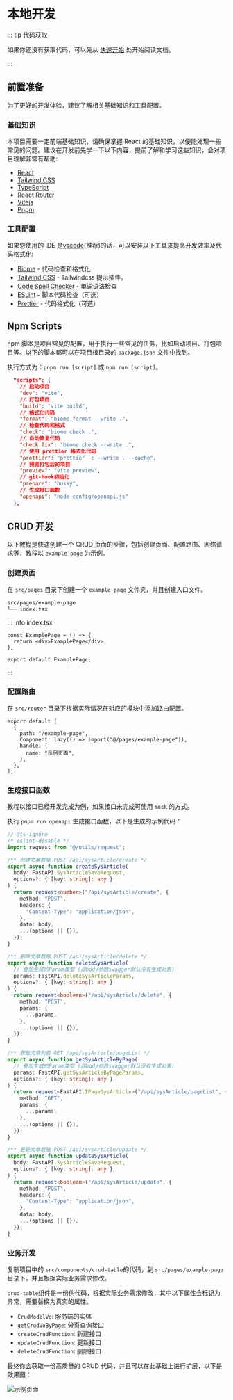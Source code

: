 # 本地开发

::: tip 代码获取

如果你还没有获取代码，可以先从 [快速开始](../guide/getting-started.md) 处开始阅读文档。

:::

## 前置准备

为了更好的开发体验，建议了解相关基础知识和工具配置。

### 基础知识

本项目需要一定前端基础知识，请确保掌握 React 的基础知识，以便能处理一些常见的问题。建议在开发前先学一下以下内容，提前了解和学习这些知识，会对项目理解非常有帮助:

- [React](https://react.dev/)
- [Tailwind CSS](https://tailwindcss.com/)
- [TypeScript](https://www.typescriptlang.org/)
- [React Router](https://reactrouter.com/)
- [Vitejs](https://vitejs.dev/)
- [Pnpm](https://pnpm.io/)

### 工具配置

如果您使用的 IDE 是[vscode](https://code.visualstudio.com/)(推荐)的话，可以安装以下工具来提高开发效率及代码格式化:

- [Biome](https://marketplace.visualstudio.com/items?itemName=biomejs.biome) - 代码检查和格式化
- [Tailwind CSS](https://marketplace.visualstudio.com/items?itemName=bradlc.vscode-tailwindcss) - Tailwindcss 提示插件。
- [Code Spell Checker](https://marketplace.visualstudio.com/items?itemName=streetsidesoftware.code-spell-checker) - 单词语法检查
- [ESLint](https://marketplace.visualstudio.com/items?itemName=dbaeumer.vscode-eslint) - 脚本代码检查（可选）
- [Prettier](https://marketplace.visualstudio.com/items?itemName=esbenp.prettier-vscode) - 代码格式化（可选）

## Npm Scripts

npm 脚本是项目常见的配置，用于执行一些常见的任务，比如启动项目、打包项目等。以下的脚本都可以在项目根目录的 `package.json` 文件中找到。

执行方式为：`pnpm run [script]` 或 `npm run [script]`。

```json
  "scripts": {
    // 启动项目
    "dev": "vite",
    // 打包项目
    "build": "vite build",
    // 格式化代码
    "format": "biome format --write .",
    // 检查代码和格式
    "check": "biome check .",
    // 自动修复代码
    "check:fix": "biome check --write .",
    // 使用 prettier 格式化代码
    "prettier": "prettier -c --write . --cache",
    // 预览打包后的项目
    "preview": "vite preview",
    // git-hook初始化
    "prepare": "husky",
    // 生成接口函数
    "openapi": "node config/openapi.js"
  },
```

## CRUD 开发

以下教程是快速创建一个 CRUD 页面的步骤，包括创建页面、配置路由、网络请求等，教程以 `example-page` 为示例。

### 创建页面

在 `src/pages` 目录下创建一个 `example-page` 文件夹，并且创建入口文件。

```bash
src/pages/example-page
└── index.tsx
```

::: info index.tsx

```tsx
const ExamplePage = () => {
  return <div>ExamplePage</div>;
};

export default ExamplePage;
```

:::

### 配置路由

在 `src/router` 目录下根据实际情况在对应的模块中添加路由配置。

```tsx
export default [
  {
    path: "/example-page",
    Component: lazy(() => import("@/pages/example-page")),
    handle: {
      name: "示例页面",
    },
  },
];
```

### 生成接口函数

教程以接口已经开发完成为例，如果接口未完成可使用 `mock` 的方式。

执行 `pnpm run openapi` 生成接口函数，以下是生成的示例代码：

```ts
// @ts-ignore
/* eslint-disable */
import request from "@/utils/request";

/** 创建文章数据 POST /api/sysArticle/create */
export async function createSysArticle(
  body: FastAPI.SysArticleSaveRequest,
  options?: { [key: string]: any }
) {
  return request<number>("/api/sysArticle/create", {
    method: "POST",
    headers: {
      "Content-Type": "application/json",
    },
    data: body,
    ...(options || {}),
  });
}

/** 删除文章数据 POST /api/sysArticle/delete */
export async function deleteSysArticle(
  // 叠加生成的Param类型 (非body参数swagger默认没有生成对象)
  params: FastAPI.deleteSysArticleParams,
  options?: { [key: string]: any }
) {
  return request<boolean>("/api/sysArticle/delete", {
    method: "POST",
    params: {
      ...params,
    },
    ...(options || {}),
  });
}

/** 获取文章列表 GET /api/sysArticle/pageList */
export async function getSysArticleByPage(
  // 叠加生成的Param类型 (非body参数swagger默认没有生成对象)
  params: FastAPI.getSysArticleByPageParams,
  options?: { [key: string]: any }
) {
  return request<FastAPI.IPageSysArticle>("/api/sysArticle/pageList", {
    method: "GET",
    params: {
      ...params,
    },
    ...(options || {}),
  });
}

/** 更新文章数据 POST /api/sysArticle/update */
export async function updateSysArticle(
  body: FastAPI.SysArticleSaveRequest,
  options?: { [key: string]: any }
) {
  return request<boolean>("/api/sysArticle/update", {
    method: "POST",
    headers: {
      "Content-Type": "application/json",
    },
    data: body,
    ...(options || {}),
  });
}
```

### 业务开发

复制项目中的 `src/components/crud-table`的代码，到 `src/pages/example-page` 目录下，并且根据实际业务需求修改。

`crud-table`组件是一份伪代码，根据实际业务需求修改，其中以下属性会标记为异常，需要替换为真实的属性。

- `CrudModelVo`: 服务端的实体
- `getCrudVoByPage`: 分页查询接口
- `createCrudFunction`: 新建接口
- `updateCrudFunction`: 更新接口
- `deleteCrudFunction`: 删除接口

最终你会获取一份高质量的 CRUD 代码，并且可以在此基础上进行扩展，以下是效果图：

![示例页面](/development-image01.png)
